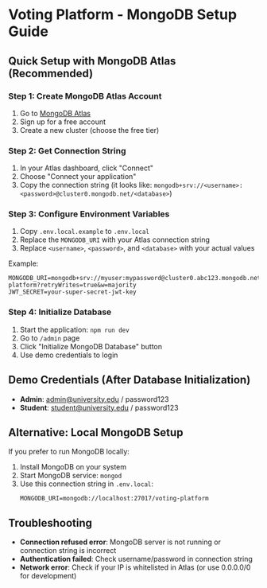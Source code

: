# Voting Platform - MongoDB Setup Guide

## Quick Setup with MongoDB Atlas (Recommended)

### Step 1: Create MongoDB Atlas Account
1. Go to [MongoDB Atlas](https://www.mongodb.com/atlas)
2. Sign up for a free account
3. Create a new cluster (choose the free tier)

### Step 2: Get Connection String
1. In your Atlas dashboard, click "Connect"
2. Choose "Connect your application"
3. Copy the connection string (it looks like: `mongodb+srv://<username>:<password>@cluster0.mongodb.net/<database>`)

### Step 3: Configure Environment Variables
1. Copy `.env.local.example` to `.env.local`
2. Replace the `MONGODB_URI` with your Atlas connection string
3. Replace `<username>`, `<password>`, and `<database>` with your actual values

Example:
```env
MONGODB_URI=mongodb+srv://myuser:mypassword@cluster0.abc123.mongodb.net/voting-platform?retryWrites=true&w=majority
JWT_SECRET=your-super-secret-jwt-key
```

### Step 4: Initialize Database
1. Start the application: `npm run dev`
2. Go to `/admin` page
3. Click "Initialize MongoDB Database" button
4. Use demo credentials to login

## Demo Credentials (After Database Initialization)
- **Admin**: admin@university.edu / password123
- **Student**: student@university.edu / password123

## Alternative: Local MongoDB Setup
If you prefer to run MongoDB locally:

1. Install MongoDB on your system
2. Start MongoDB service: `mongod`
3. Use this connection string in `.env.local`:
   ```env
   MONGODB_URI=mongodb://localhost:27017/voting-platform
   ```

## Troubleshooting
- **Connection refused error**: MongoDB server is not running or connection string is incorrect
- **Authentication failed**: Check username/password in connection string
- **Network error**: Check if your IP is whitelisted in Atlas (or use 0.0.0.0/0 for development)